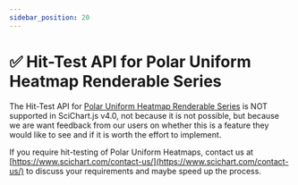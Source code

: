 ```yaml
---
sidebar_position: 20
---
```


# ✅ Hit-Test API for Polar Uniform Heatmap Renderable Series

The Hit-Test API for [Polar Uniform Heatmap Renderable Series](/docs/2d-charts/chart-types/polar-uniform-heatmap-renderable-series) is NOT supported in SciChart.js v4.0, not because it is not possible, but because we are want feedback from our users on whether this is a feature they would like to see and if it is worth the effort to implement.

If you require hit-testing of Polar Uniform Heatmaps, contact us at [https://www.scichart.com/contact-us/](https://www.scichart.com/contact-us/) to discuss your requirements and maybe speed up the process.

<!-- <LiveDocSnippet name="./Basic/demo" /> -->
